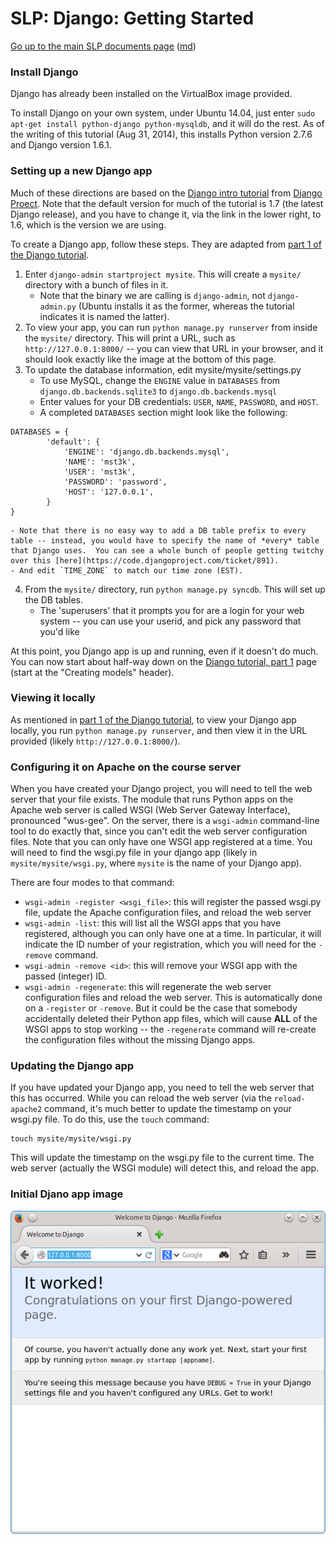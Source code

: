 SLP: Django: Getting Started
============================

[Go up to the main SLP documents page](index.html) ([md](index.md))

### Install Django

Django has already been installed on the VirtualBox image provided.

To install Django on your own system, under Ubuntu 14.04, just enter `sudo apt-get install python-django python-mysqldb`, and it will do the rest.  As of the writing of this tutorial (Aug 31, 2014), this installs Python version 2.7.6 and Django version 1.6.1.


### Setting up a new Django app

Much of these directions are based on the [Django intro tutorial](https://docs.djangoproject.com/en/1.6/intro/) from [Django Proect](https://www.djangoproject.com/).  Note that the default version for much of the tutorial is 1.7 (the latest Django release), and you have to change it, via the link in the lower right, to 1.6, which is the version we are using.

To create a Django app, follow these steps.  They are adapted from [part 1 of the Django tutorial](https://docs.djangoproject.com/en/1.6/intro/tutorial01/).

1. Enter `django-admin startproject mysite`.  This will create a `mysite/` directory with a bunch of files in it.
    - Note that the binary we are calling is `django-admin`, not `django-admin.py` (Ubuntu installs it as the former, whereas the tutorial indicates it is named the latter).
2. To view your app, you can run `python manage.py runserver` from inside the `mysite/` directory.  This will print a URL, such as `http://127.0.0.1:8000/` -- you can view that URL in your browser, and it should look exactly like the image at the bottom of this page.
3. To update the database information, edit mysite/mysite/settings.py
    - To use MySQL, change the `ENGINE` value in `DATABASES` from `django.db.backends.sqlite3` to `django.db.backends.mysql`
	- Enter values for your DB credentials: `USER`, `NAME`, `PASSWORD`, and `HOST`.
	- A completed `DATABASES` section might look like the following:
```
DATABASES = {
        'default': {
            'ENGINE': 'django.db.backends.mysql',
            'NAME': 'mst3k',
            'USER': 'mst3k',
            'PASSWORD': 'password',
            'HOST': '127.0.0.1',
        }
}
```
	- Note that there is no easy way to add a DB table prefix to every table -- instead, you would have to specify the name of *every* table that Django uses.  You can see a whole bunch of people getting twitchy over this [here](https://code.djangoproject.com/ticket/891).
    - And edit `TIME_ZONE` to match our time zone (EST).
4. From the `mysite/` directory, run `python manage.py syncdb`.  This will set up the DB tables.
    - The 'superusers' that it prompts you for are a login for your web system -- you can use your userid, and pick any password that you'd like

At this point, you Django app is up and running, even if it doesn't do much.  You can now start about half-way down on the [Django tutorial, part 1](https://docs.djangoproject.com/en/1.6/intro/tutorial01/#creating-models) page (start at the "Creating models" header).

### Viewing it locally

As mentioned in [part 1 of the Django tutorial](https://docs.djangoproject.com/en/1.6/intro/tutorial01/), to view your Django app locally, you run `python manage.py runserver`, and then view it in the URL provided (likely `http://127.0.0.1:8000/`).

### Configuring it on Apache on the course server

When you have created your Django project, you will need to tell the web server that your file exists.  The module that runs Python apps on the Apache web server is called WSGI (Web Server Gateway Interface), pronounced "wus-gee".  On the server, there is a `wsgi-admin` command-line tool to do exactly that, since you can't edit the web server configuration files.  Note that you can only have one WSGI app registered at a time.  You will need to find the wsgi.py file in your django app (likely in `mysite/mysite/wsgi.py`, where `mysite` is the name of your Django app).

There are four modes to that command:

- `wsgi-admin -register <wsgi_file>`: this will register the passed wsgi.py file, update the Apache configuration files, and reload the web server
- `wsgi-admin -list`: this will list all the WSGI apps that you have registered, although you can only have one at a time.  In particular, it will indicate the ID number of your registration, which you will need for the `-remove` command.
- `wsgi-admin -remove <id>`: this will remove your WSGI app with the passed (integer) ID.
- `wsgi-admin -regenerate`: this will regenerate the web server configuration files and reload the web server.  This is automatically done on a `-register` or `-remove`.  But it could be the case that somebody accidentally deleted their Python app files, which will cause **ALL** of the WSGI apps to stop working -- the `-regenerate` command will re-create the configuration files without the missing Django apps.

### Updating the Django app

If you have updated your Django app, you need to tell the web server that this has occurred.  While you can reload the web server (via the `reload-apache2` command, it's much better to update the timestamp on your wsgi.py file.  To do this, use the `touch` command:

```
touch mysite/mysite/wsgi.py
```

This will update the timestamp on the wsgi.py file to the current time.  The web server (actually the WSGI module) will detect this, and reload the app.

### Initial Djano app image

![](images/django-initial.png)
